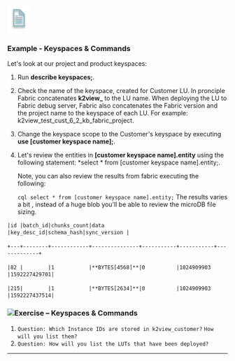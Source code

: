 ![](/academy/Training_Level_1/03_fabric_basic_LU/images/example.png)

### Example - Keyspaces & Commands

 Let's look at our project and product keyspaces:

1. Run **describe keyspaces;**.

2. Check the name of the keyspace, created for Customer LU. In pronciple Fabric concatenates **k2view_** to the LU name. When deploying the LU to Fabric debug server, Fabric also concatenates the Fabric version and the project name to the keyspace of each LU. For example: k2view_test_cust_6_2_kb_fabric_project.

3. Change the keyspace scope to the Customer's keyspace by executing **use [customer keyspace name];**.

4. Let's review the entities in **[customer keyspace name].entity** using the following statement: 
   *select * from [customer keyspace name].entity;. 
   
   Note, you can also review the results from fabric executing the following:

   ```cql select * from [customer keyspace name].entity;``` 
   The results varies a bit ,  instead of a  huge blob  you'll be able to review the microDB file sizing.

```
|id |batch_id|chunks_count|data           |key_desc_id|schema_hash|sync_version |

+---+--------+------------+---------------+-----------+-----------+-------------+

|82 |        |1           |**BYTES[4568]**|0          |1024909903 |1592227429701|

|215|        |1           |**BYTES[2634]**|0          |1024909903 |1592227437514|
```

### ![](/academy/Training_Level_1/03_fabric_basic_LU/images/Exercise.png)Exercise – Keyspaces & Commands

1. `Question: Which Instance IDs are stored in k2view_customer?` `How will you list them?`
2. `Question: How will you list the LUTs that have been deployed?`






 

------
